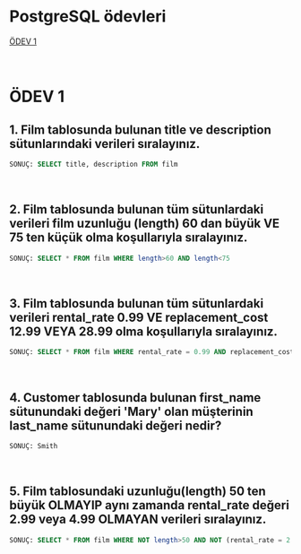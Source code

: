 # PostgreSQL ödevleri

<a href='#Ödev 1'>ÖDEV 1</a><br><br><br>

# <p id = 'Ödev 1' > ÖDEV 1 </p>
## 1. Film tablosunda bulunan title ve description sütunlarındaki verileri sıralayınız.

~~~sql
SONUÇ: SELECT title, description FROM film
~~~
<br>

## 2. Film tablosunda bulunan tüm sütunlardaki verileri film uzunluğu (length) 60 dan büyük VE 75 ten küçük olma koşullarıyla sıralayınız.

~~~sql
SONUÇ: SELECT * FROM film WHERE length>60 AND length<75
~~~
<br>

## 3. Film tablosunda bulunan tüm sütunlardaki verileri rental_rate 0.99 VE replacement_cost 12.99 VEYA 28.99 olma koşullarıyla sıralayınız.

~~~sql
SONUÇ: SELECT * FROM film WHERE rental_rate = 0.99 AND replacement_cost = 12.99 OR replacement_cost = 28.99
~~~
<br>

## 4. Customer tablosunda bulunan first_name sütunundaki değeri 'Mary' olan müşterinin last_name sütunundaki değeri nedir?

~~~sql
SONUÇ: Smith
~~~
<br>

## 5. Film tablosundaki uzunluğu(length) 50 ten büyük OLMAYIP aynı zamanda rental_rate değeri 2.99 veya 4.99 OLMAYAN verileri sıralayınız.

~~~sql
SONUÇ: SELECT * FROM film WHERE NOT length>50 AND NOT (rental_rate = 2.99 OR rental_rate = 4.99)
~~~
<br>